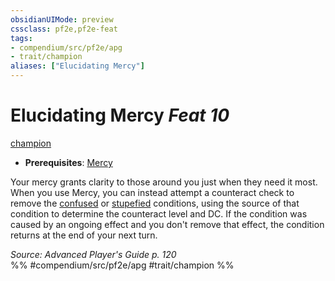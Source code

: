 ```yaml
---
obsidianUIMode: preview
cssclass: pf2e,pf2e-feat
tags:
- compendium/src/pf2e/apg
- trait/champion
aliases: ["Elucidating Mercy"]
---
```

# Elucidating Mercy  *Feat 10*  
[champion](/rules/traits/champion.md)  

- **Prerequisites**: [Mercy](/compendium/feats/mercy.md)

Your mercy grants clarity to those around you just when they need it most. When you use Mercy, you can instead attempt a counteract check to remove the [confused](/rules/conditions.md#Confused) or [stupefied](/rules/conditions.md#Stupefied) conditions, using the source of that condition to determine the counteract level and DC. If the condition was caused by an ongoing effect and you don't remove that effect, the condition returns at the end of your next turn.

*Source: Advanced Player's Guide p. 120*  
%% #compendium/src/pf2e/apg #trait/champion %%